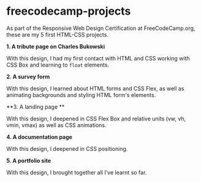 # freecodecamp-projects

As part of the Responsive Web Design Certification at FreeCodeCamp.org, these are my 5 first HTML-CSS projects.

**1. A tribute page on Charles Bukowski**

With this design, I had my first contact with HTML and CSS working with CSS Box and learning to `float` elements.

**2. A survey form**

With this design, I learned about HTML forms and CSS Flex, as well as animating backgrounds and styling HTML form's elements.

**3. A landing page **

With this design, I deepened in CSS Flex Box and relative units (vw, vh, vmin, vmax) as well as CSS animations.

**4. A documentation page**

With this design, I deepened in CSS positioning.
    
**5. A portfolio site**

With this design, I brought together all I've learnt so far.
